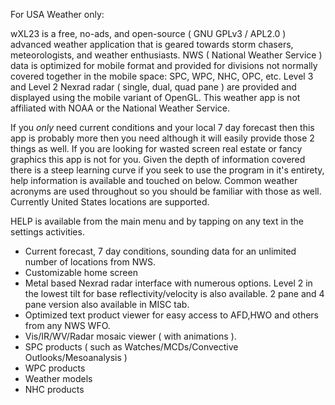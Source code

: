 For USA Weather only:

wXL23 is a free, no-ads, and open-source ( GNU GPLv3 / APL2.0 ) advanced weather application that is geared towards storm chasers, meteorologists, and weather enthusiasts. NWS ( National Weather Service ) data is optimized for mobile format and provided for divisions not normally covered together in the mobile space: SPC, WPC, NHC, OPC, etc. Level 3 and Level 2 Nexrad radar ( single, dual, quad pane ) are provided and displayed using the mobile variant of OpenGL. This weather app is not affiliated with NOAA or the National Weather Service.

If you *only* need current conditions and your local 7 day forecast then this app is probably more then you need although it will easily provide those 2 things as well. If you are looking for wasted screen real estate or fancy graphics this app is not for you. Given the depth of information covered there is a steep learning curve if you seek to use the program in it's entirety, help information is available and touched on below. Common weather acronyms are used throughout so you should be familiar with those as well. Currently United States locations are supported.

HELP is available from the main menu and by tapping on any text in the settings activities.

- Current forecast, 7 day conditions, sounding data for an unlimited number of locations from NWS.
- Customizable home screen
- Metal based Nexrad radar interface with numerous options. Level 2 in the lowest tilt for base reflectivity/velocity is also available. 2 pane and 4 pane version also available in MISC tab.
- Optimized text product viewer for easy access to AFD,HWO and others from any NWS WFO.
- Vis/IR/WV/Radar mosaic viewer ( with animations ).
- SPC products ( such as Watches/MCDs/Convective Outlooks/Mesoanalysis )
- WPC products
- Weather models
- NHC products